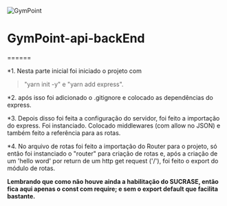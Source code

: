 ![GymPoint](https://github.com/Rocketseat/bootcamp-gostack-desafio-02/raw/master/.github/logo.png)

# GymPoint-api-backEnd

======

*1. Nesta parte inicial foi iniciado o projeto com 

> "yarn init -y" e "yarn add express".

*2. após isso foi adicionado o .gitignore e colocado as dependências do express.

*3. Depois disso foi feita a configuração do servidor, foi feito a importação do express. Foi instanciado. Colocado middlewares (com allow no JSON) e também feito a referência para as rotas.

*4. No arquivo de rotas foi feito a importação do Router para o projeto, só então foi instanciado o "router" para criação de rotas e, após a criação de um 'hello word' por return de um http get request ('/'), foi feito o export do módulo de rotas.

**Lembrando que como não houve ainda a habilitação do SUCRASE, então fica aqui apenas o const com require; e sem o export default que facilita bastante.**
